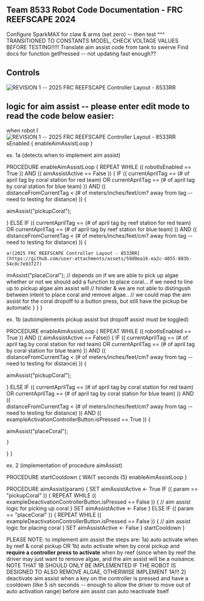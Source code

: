 Team 8533 Robot Code Documentation - FRC REEFSCAPE 2024
----
Configure SparkMAX for claw & arms (set zero) -- then test
^^^ TRANSITIONED TO CONSTANTS MODEL, CHECK VOLTAGE VALUES BEFORE TESTING!!!!!
Translate aim assist code from tank to swerve
Find docs for function getPressed -- not updating fast enough??


Controls
----
![REVISION 1 -- 2025 FRC REEFSCAPE Controller Layout - 8533RR](https://github.com/user-attachments/assets/d10d7e39-8d24-4df8-80bb-e167bba0b169)









logic for aim assist -- please enter edit mode to read the code below easier:
----

when robot I![REVISION 1 -- 2025 FRC REEFSCAPE Controller Layout - 8533RR](https://github.com/user-attachments/assets/abdc3954-1901-4f2e-b999-0f6fa6900eb7)
sEnabled {
enableAimAssistLoop
}

ex. 1a (detects when to implement aim assist)

PROCEDURE enableAimAssistLoop {
REPEAT WHILE (( robotIsEnabled == True )) AND (( aimAssistActive == False )) {
IF (( currentAprilTag == (# of april tag by coral station for red team) OR currentAprilTag == (# of april tag by coral station for blue team) )) AND ((         
   distanceFromCurrentTag < (# of meters/inches/feet/cm? away from tag -- need to testing for distance) )) {
   
   aimAssist("pickupCoral");
   
} ELSE IF (( currentAprilTag == (# of april tag by reef station for red team) OR currentAprilTag == (# of april tag by reef station for blue team) )) AND (( 
             distanceFromCurrentTag < (# of meters/inches/feet/cm? away from tag -- need to testing for distance) )) {

    a![2025 FRC REEFSCAPE Controller Layout - 8533RR](https://github.com/user-attachments/assets/59d0ea16-ea2c-4055-883b-54c0c7e93727)
imAssist("placeCoral");
    // depends on if we are able to pick up algae whether or not we should add a function to place coral... if we need to line up to pickup algae aim assist will        // hinder & we are not able to distingush between intent to place coral and remove algae..
    // we could map the aim assist for the coral dropoff to a button press, but still have the pickup be automatic
    }
  }
}


ex. 1b (autoimplements pickup assist but dropoff assist must be toggled)

PROCEDURE enableAimAssistLoop {
REPEAT WHILE (( robotIsEnabled == True )) AND (( aimAssistActive == False)) {
IF (( currentAprilTag == (# of april tag by coral station for red team) OR currentAprilTag == (# of april tag by coral station for blue team) )) AND ((         
   distanceFromCurrentTag < (# of meters/inches/feet/cm? away from tag -- need to testing for distance) )) {
   
   aimAssist("pickupCoral");
   
} ELSE IF (( currentAprilTag == (# of april tag by coral station for red team) OR currentAprilTag == (# of april tag by coral station for blue team) )) AND ((     
     distanceFromCurrentTag < (# of meters/inches/feet/cm? away from tag -- need to testing for distance) ))  AND (( exampleActivationControllerButton.isPressed == True )) {
   
   aimAssist("placeCoral");
   
    }
  }
}

ex. 2 (implementation of procedure aimAssist)

PROCEDURE startCooldown {
WAIT seconds (5)
enableAimAssistLoop
}

PROCEDURE aimAssist(param) {
SET aimAssistActive <- True
IF (( param == "pickupCoral" )) {
REPEAT WHILE (( exampleDeactivationControllerButton.isPressed == False )) {
// aim assist logic for picking up coral
  }
SET aimAssistActive <- False
} ELSE IF (( param == "placeCoral" )) {
REPEAT WHILE (( exampleDeactivationControllerButton.isPressed == False )) {
// aim assist logic for placing coral
    }
SET aimAssistActive <- False
  }
startCooldown
}

PLEASE NOTE: to implement aim assist the steps are:
1a) auto activate when by reef & coral pickup OR 1b) auto activate when by coral pickup and **require a controller press to activate** when by reef (since when by reef the driver may just want to remove algae, and the aim assist will be a nuisance. NOTE THAT 1B SHOULD ONLY BE IMPLEMENTED IF THE ROBOT IS DESIGNED TO ALSO REMOVE ALGAE, OTHERWISE IMPLEMENT 1A!!!
2) deactivate aim assist when a key on the controller is pressed and have a cooldown (like 5 ish seconds -- enough to allow the driver to move out of auto activation range) before aim assist can auto reactivate itself





